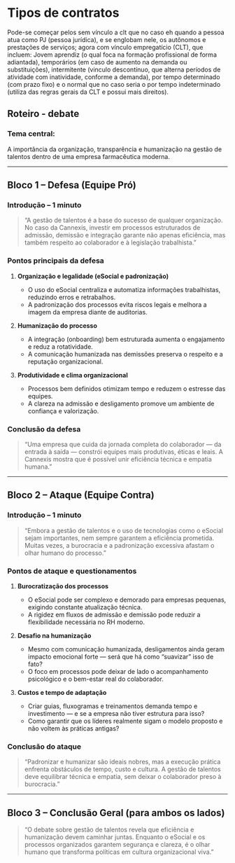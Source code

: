 # Tipos de contratos
Pode-se começar pelos sem vínculo a clt que no caso eh quando a pessoa atua como PJ (pessoa jurídica), e se englobam nele, os autônomos e prestações de serviços; agora com vínculo empregatício (CLT), que incluem: Jovem aprendiz (o qual foca na formação profissional de forma adiantada), temporários (em caso de aumento na demanda ou substituições), intermitente (vinculo descontínuo, que alterna períodos de atividade com inatividade, conforme a demanda), por tempo determinado (com prazo fixo) e o normal que no caso seria o por tempo indeterminado (utiliza das regras gerais da CLT e possui mais direitos).

## Roteiro - debate

### Tema central:

A importância da organização, transparência e humanização na gestão de talentos dentro de uma empresa farmacêutica moderna.

---

## **Bloco 1 – Defesa (Equipe Pró)**

###  **Introdução – 1 minuto**

> “A gestão de talentos é a base do sucesso de qualquer organização. No caso da Cannexis, investir em processos estruturados de admissão, demissão e integração garante não apenas eficiência, mas também respeito ao colaborador e à legislação trabalhista.”

###  **Pontos principais da defesa**

1. **Organização e legalidade (eSocial e padronização)**
    
    - O uso do eSocial centraliza e automatiza informações trabalhistas, reduzindo erros e retrabalhos.
    - A padronização dos processos evita riscos legais e melhora a imagem da empresa diante de auditorias.
2. **Humanização do processo**
    
    - A integração (onboarding) bem estruturada aumenta o engajamento e reduz a rotatividade.
    - A comunicação humanizada nas demissões preserva o respeito e a reputação organizacional.
3. **Produtividade e clima organizacional**
    
    - Processos bem definidos otimizam tempo e reduzem o estresse das equipes.
    - A clareza na admissão e desligamento promove um ambiente de confiança e valorização.

###  **Conclusão da defesa**

> “Uma empresa que cuida da jornada completa do colaborador — da entrada à saída — constrói equipes mais produtivas, éticas e leais. A Cannexis mostra que é possível unir eficiência técnica e empatia humana.”

---

##  **Bloco 2 – Ataque (Equipe Contra)**

###  **Introdução – 1 minuto**

> “Embora a gestão de talentos e o uso de tecnologias como o eSocial sejam importantes, nem sempre garantem a eficiência prometida. Muitas vezes, a burocracia e a padronização excessiva afastam o olhar humano do processo.”

###  **Pontos de ataque e questionamentos**

1. **Burocratização dos processos**
	
    - O eSocial pode ser complexo e demorado para empresas pequenas, exigindo constante atualização técnica.
    - A rigidez em fluxos de admissão e demissão pode reduzir a flexibilidade necessária no RH moderno.
2. **Desafio na humanização**
	
    - Mesmo com comunicação humanizada, desligamentos ainda geram impacto emocional forte — será que há como “suavizar” isso de fato?
    - O foco em processos pode deixar de lado o acompanhamento psicológico e o bem-estar real do colaborador.
3. **Custos e tempo de adaptação**
    
    - Criar guias, fluxogramas e treinamentos demanda tempo e investimento — e se a empresa não tiver estrutura para isso?
    - Como garantir que os líderes realmente sigam o modelo proposto e não voltem às práticas antigas?

###  **Conclusão do ataque**

> “Padronizar e humanizar são ideais nobres, mas a execução prática enfrenta obstáculos de tempo, custo e cultura. A gestão de talentos deve equilibrar técnica e empatia, sem deixar o colaborador preso à burocracia.”

---

##  **Bloco 3 – Conclusão Geral (para ambos os lados)**

> “O debate sobre gestão de talentos revela que eficiência e humanização devem caminhar juntas. Enquanto o eSocial e os processos organizados garantem segurança e clareza, é o olhar humano que transforma políticas em cultura organizacional viva.”